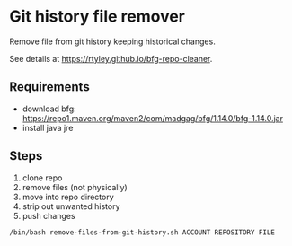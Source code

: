 # Git history file remover

Remove file from git history keeping historical changes.

See details at https://rtyley.github.io/bfg-repo-cleaner.

## Requirements
- download bfg: https://repo1.maven.org/maven2/com/madgag/bfg/1.14.0/bfg-1.14.0.jar
- install java jre

## Steps
1. clone repo
2. remove files (not physically)
3. move into repo directory
4. strip out unwanted history
5. push changes

```shell
/bin/bash remove-files-from-git-history.sh ACCOUNT REPOSITORY FILE
```
